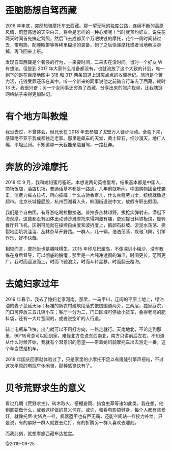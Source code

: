 # 歪脑筋想自驾西藏

2016 年年底，突然想骑摩托车去西藏。那一望无际的独库公路，连绵不断的高原风情，蔚蓝高远的天空白云，将会是怎样的一种心境呢！当时就预约好友，说先花两天时间首先搞定驾照，然后飞去成都买个万吧块钱的摩托，花个一周时间骑过去，带电筒，配睡眠带等等稀里糊涂的装备，到了之后快递摩托或者当地解决卖掉，再飞回来上班。

发现自驾西藏是个奢侈的行为，一来要时间，二来实在没时间。当时一个好友 W 有想法，但是到 2017 年大家什么准备都没有，也就流放了这个大致的计划，唯一剩下的是在百度地图中 318 和 317 两条国道上斑斑点点的收藏标记。旅行是个苦力活，花钱受罪还乐在其中。听一个新来的同事说他之前骑自行车去了西藏，耗时 13 天，我很兴奋；另一个女同事还穷游了西藏，分享出来的照片视频，比我瞎逛网络帖子来得更加贴切。

# 有个地方叫敦煌

我没去过，不曾体会，但兄长在 2018 年去参加了戈壁万人徒步活动。全程下来，感知绝不亚于我成都独走老家。那里是飙车的天堂，黄土碎石，细沙漫天，地广人稀，平坦辽阔。不知道哪一天我能亲临自驾，一路狂奔。

# 奔放的沙滩摩托

2018 年 9 月，我和媳妇蜜月塞班。本想说两句英格里希，结果基本都是中国人，商场饭店，酒店机场，普通话基本都是一路通。几年前就听闻，中国购物团全球袭击，消费力摧古拉朽，所向披靡；什么古驰香奈儿，什么兰蔻劳力士，统统就像逛超市。北京长城撞屁股，杭州西湖看人头，韩国街道说中文，放假专职出假国。

我们是个自由团，有导游吃喝拉撒接送。普拉多丛林越野，拔枪实弹射击，潜艇下海观摩，这些都没有团体出动骑沙滩摩托来得刺激有趣，更别提日料铁板烧，旋转餐厅开飞机。区别可能就在操控自由度和波折度上，鹅卵石斜坡、淤泥水荡荡、撕裂地面坑坑洼洼、丛林杂草开野路。一群人，几十辆，浩浩荡荡，疾驰飞舞，引擎作乐，好不快哉。

相较而言，摩托艇也是趣味横生。2015 年印尼巴厘岛，不像深圳小梅沙，没有教练在身后督导，可以彻底的脱缰；那里是一片纯净透彻的海洋，时间更长，范围更广。我时而迎波而上，时而飞驰浪尖，时而斗转星移，时而翻云覆海。

# 去媳妇家过年

2019 年春节，我去了媳妇老家河南。那里，一马平川，辽阔的平原土地上，绿油油的麦子蔓延天际；标准的新农村建筑段落式依偎国道两旁，三两层，独家庭院，门口可停放三五几辆小车；客厅一分为二，门口区域可停放小货车，叠得老高的肥料袋，还有一大片宽阔的，或者说空旷的人行道。

骑上电瓶车飞快，出门就可以不用打方向，一路走就行。天南地北，不论走到那里，90°转弯总可以回到家。难怪北方总说东西南北，南方只讲前后左右。不知道从什么时候开始，我就有个潜意识的愿望——带着媳妇骑摩托车出去游走一番，这个车当然是机车。

2018 年国庆回家就体验过了，只是家里的小摩托不足以有隆隆引擎声搭档，不过这次平原的电瓶车休闲骑，那种感觉快有了。

# 贝爷荒野求生的意义

看过几期《荒野求生》，砖木取火、搭棚避雨、猎食虫草等诸如此类，我在想，他到底要做什么，或者这样做的意义何在。或许，和看电影搞健身，每个人都有些爱好，就像托尼·史塔克一样，机器盔甲也有巨无霸，还能空间站一样接力补给。只是说，有的癖好一群人就要去烂打，有的折腾另一群人喜欢去雕刻。

而我此刻，就想摩旅西藏布达拉宫。

@2019-09-25
